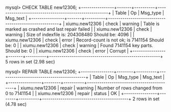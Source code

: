 mysql> CHECK  TABLE new12306;
+----------------+-------+----------+------------------------------------------------------+
| Table          | Op    | Msg_type | Msg_text                                             |
+----------------+-------+----------+------------------------------------------------------+
| xiumu.new12306 | check | warning  | Table is marked as crashed and last repair failed    |
| xiumu.new12306 | check | warning  | Size of indexfile is: 204308480      Should be: 4096 |
| xiumu.new12306 | check | error    | Record-count is not ok; is 7141154   Should be: 0    |
| xiumu.new12306 | check | warning  | Found 7141154 key parts. Should be: 0                |
| xiumu.new12306 | check | error    | Corrupt                                              |
+----------------+-------+----------+------------------------------------------------------+
5 rows in set (2.98 sec)

mysql> REPAIR TABLE new12306;
+----------------+--------+----------+------------------------------------------+
| Table          | Op     | Msg_type | Msg_text                                 |
+----------------+--------+----------+------------------------------------------+
| xiumu.new12306 | repair | warning  | Number of rows changed from 0 to 7141154 |
| xiumu.new12306 | repair | status   | OK                                       |
+----------------+--------+----------+------------------------------------------+
2 rows in set (4.78 sec)